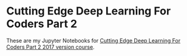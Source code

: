Cutting Edge Deep Learning For Coders Part 2
===

These are my Jupyter Notebooks for [Cutting Edge Deep Learning For Coders Part 2 2017 version course](http://course17.fast.ai/part2.html).